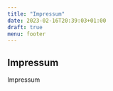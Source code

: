 ```yaml
---
title: "Impressum"
date: 2023-02-16T20:39:03+01:00
draft: true
menu: footer
---
```


## Impressum

Impressum
